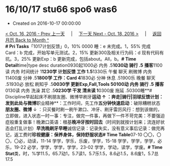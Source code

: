 # 16/10/17 stu66 spo6 was6

* Created on 2016-10-17 00:00:00

[&lt; Oct. 16, 2016 - Prev 上一天](d16.md)     \|     [下一天 Next - Oct. 18, 2016 &gt;](d18.md)     \|     [返回月历 Back to Month ^](index.md)   
**\# Pri Tasks**「1017计划反馈」0，10% 0000 睡：e 未完成。1，55% 完成Card：b 完成，开始写单元测试。2，15% 更新300及相关行为码：d 现有代码有坑。3，25% 更新Exp：b 更新完成，包括about。All，b。**\# Time Detail**time\|type desc duration0930起1000必 内务 .5**1030动 骑行 .5** **播客**1100读 内务 时间统计 1**1230学 计划反馈 工作 1.5**1330乐 午餐 聊天 刷微博 内务 11400废 分神 .5**1800学 工作：Card 4**1830必 分神 休息 .51900乐 晚餐 聊天 .51930必 放松 刷知乎 .5**0030学 更新Exp,Fall,Tools 50100动 内务 骑行 .5** **播客**0130读 内务 洗澡 其它 .5**0230学 干发 清未读 1**0300废 拖延 .50300睡**\# Discipline早起起床不刷朋友圈、微博早刷牙**运动 ↑ ：奔走\|骑行\|羽球反馈计划：发到此处与微博**职业精神**：工作时间，先工作**五分钟快速启动**：破除糟糕状态**朋友圈、微博** ↓ ：只买餐时刷一刷午漱口、冲牙、刷牙雷厉风行：想到该做的，立即做，进入状态一时一事：专注，做完一件事，再做下一件不苛完美：不要强迫症般重复做事！晚漱口英语：根基**晚冲牙按时回去**（时间到就按计划来；流连好状态会打乱计划）**早洗晚刷牙早睡**诚信记录：记录失实，没有意义事后记录：做完再记，返工费时**珍视健康：保养身体，保持舒服状态\# Time Table**07-10 〇〇，〇〇，〇必，动读，11-14 学学，学乐，乐废，学学，15-18 学学，学学，学学，必乐，19-22 必学，学学，学学，学学，23-02 学学，学动，读学，学废。**\# Time Stat**类，时，%学11.5，65.7动1，5.7读1，5.7乐1.5，8.6必1.5，8.6废1，5.7总17.5

